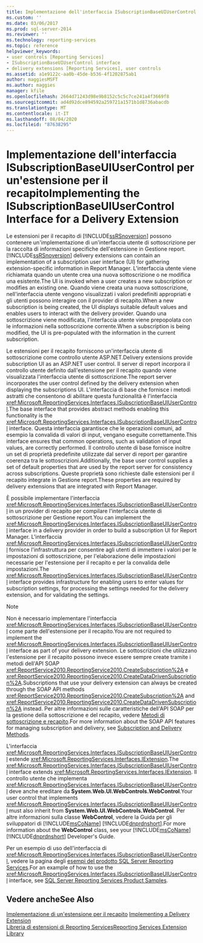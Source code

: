 ```yaml
---
title: Implementazione dell'interfaccia ISubscriptionBaseUIUserControl per un'estensione per il recapito | Microsoft Docs
ms.custom: ''
ms.date: 03/06/2017
ms.prod: sql-server-2014
ms.reviewer: ''
ms.technology: reporting-services
ms.topic: reference
helpviewer_keywords:
- user controls [Reporting Services]
- ISubscriptionBaseUIUserControl interface
- delivery extensions [Reporting Services], user controls
ms.assetid: a1e9122c-aa0b-45de-b536-4f1202875ab1
author: maggiesMSFT
ms.author: maggies
manager: kfile
ms.openlocfilehash: 2664d71243d98e9b8152c5c5c7ce241a4f3669f8
ms.sourcegitcommit: ad4d92dce894592a259721a1571b1d8736abacdb
ms.translationtype: MT
ms.contentlocale: it-IT
ms.lasthandoff: 08/04/2020
ms.locfileid: "87638295"
---
```

# <a name="implementing-the-isubscriptionbaseuiusercontrol-interface-for-a-delivery-extension"></a><span data-ttu-id="b9151-102">Implementazione dell'interfaccia ISubscriptionBaseUIUserControl per un'estensione per il recapito</span><span class="sxs-lookup"><span data-stu-id="b9151-102">Implementing the ISubscriptionBaseUIUserControl Interface for a Delivery Extension</span></span>
  <span data-ttu-id="b9151-103">Le estensioni per il recapito di [!INCLUDE[ssRSnoversion](../../../includes/ssrsnoversion-md.md)] possono contenere un'implementazione di un'interfaccia utente di sottoscrizione per la raccolta di informazioni specifiche dell'estensione in Gestione report.</span><span class="sxs-lookup"><span data-stu-id="b9151-103">[!INCLUDE[ssRSnoversion](../../../includes/ssrsnoversion-md.md)] delivery extensions can contain an implementation of a subscription user interface (UI) for gathering extension-specific information in Report Manager.</span></span> <span data-ttu-id="b9151-104">L'interfaccia utente viene richiamata quando un utente crea una nuova sottoscrizione o ne modifica una esistente.</span><span class="sxs-lookup"><span data-stu-id="b9151-104">The UI is invoked when a user creates a new subscription or modifies an existing one.</span></span> <span data-ttu-id="b9151-105">Quando viene creata una nuova sottoscrizione, nell'interfaccia utente vengono visualizzati i valori predefiniti appropriati e gli utenti possono interagire con il provider di recapito.</span><span class="sxs-lookup"><span data-stu-id="b9151-105">When a new subscription is being created, the UI displays suitable default values and enables users to interact with the delivery provider.</span></span> <span data-ttu-id="b9151-106">Quando una sottoscrizione viene modificata, l'interfaccia utente viene prepopolata con le informazioni nella sottoscrizione corrente.</span><span class="sxs-lookup"><span data-stu-id="b9151-106">When a subscription is being modified, the UI is pre-populated with the information in the current subscription.</span></span>  
  
 <span data-ttu-id="b9151-107">Le estensioni per il recapito forniscono un'interfaccia utente di sottoscrizione come controllo utente ASP.NET.</span><span class="sxs-lookup"><span data-stu-id="b9151-107">Delivery extensions provide subscription UI as an ASP.NET user control.</span></span> <span data-ttu-id="b9151-108">Il server di report incorpora il controllo utente definito dall'estensione per il recapito quando viene visualizzata l'interfaccia utente di sottoscrizione.</span><span class="sxs-lookup"><span data-stu-id="b9151-108">The report server incorporates the user control defined by the delivery extension when displaying the subscriptions UI.</span></span> <span data-ttu-id="b9151-109">L'interfaccia di base che fornisce i metodi astratti che consentono di abilitare questa funzionalità è l'interfaccia <xref:Microsoft.ReportingServices.Interfaces.ISubscriptionBaseUIUserControl>.</span><span class="sxs-lookup"><span data-stu-id="b9151-109">The base interface that provides abstract methods enabling this functionality is the <xref:Microsoft.ReportingServices.Interfaces.ISubscriptionBaseUIUserControl> interface.</span></span> <span data-ttu-id="b9151-110">Questa interfaccia garantisce che le operazioni comuni, ad esempio la convalida di valori di input, vengano eseguite correttamente.</span><span class="sxs-lookup"><span data-stu-id="b9151-110">This interface ensures that common operations, such as validation of input values, are correctly performed.</span></span> <span data-ttu-id="b9151-111">Il controllo utente di base fornisce inoltre un set di proprietà predefinite utilizzate dal server di report per garantire coerenza tra le sottoscrizioni.</span><span class="sxs-lookup"><span data-stu-id="b9151-111">Additionally, the base user control supplies a set of default properties that are used by the report server for consistency across subscriptions.</span></span> <span data-ttu-id="b9151-112">Queste proprietà sono richieste dalle estensioni per il recapito integrate in Gestione report.</span><span class="sxs-lookup"><span data-stu-id="b9151-112">These properties are required by delivery extensions that are integrated with Report Manager.</span></span>  
  
 <span data-ttu-id="b9151-113">È possibile implementare l'interfaccia <xref:Microsoft.ReportingServices.Interfaces.ISubscriptionBaseUIUserControl> in un provider di recapito per compilare l'interfaccia utente di sottoscrizione per Gestione report.</span><span class="sxs-lookup"><span data-stu-id="b9151-113">You can implement the <xref:Microsoft.ReportingServices.Interfaces.ISubscriptionBaseUIUserControl> interface in a delivery provider in order to build a subscription UI for Report Manager.</span></span> <span data-ttu-id="b9151-114">L'interfaccia <xref:Microsoft.ReportingServices.Interfaces.ISubscriptionBaseUIUserControl> fornisce l'infrastruttura per consentire agli utenti di immettere i valori per le impostazioni di sottoscrizione, per l'elaborazione delle impostazioni necessarie per l'estensione per il recapito e per la convalida delle impostazioni.</span><span class="sxs-lookup"><span data-stu-id="b9151-114">The <xref:Microsoft.ReportingServices.Interfaces.ISubscriptionBaseUIUserControl> interface provides infrastructure for enabling users to enter values for subscription settings, for processing the settings needed for the delivery extension, and for validating the settings.</span></span>  
  
> [!NOTE]  
>  <span data-ttu-id="b9151-115">Non è necessario implementare l'interfaccia <xref:Microsoft.ReportingServices.Interfaces.ISubscriptionBaseUIUserControl> come parte dell'estensione per il recapito.</span><span class="sxs-lookup"><span data-stu-id="b9151-115">You are not required to implement the <xref:Microsoft.ReportingServices.Interfaces.ISubscriptionBaseUIUserControl> interface as part of your delivery extension.</span></span> <span data-ttu-id="b9151-116">Le sottoscrizioni che utilizzano l'estensione per il recapito possono invece essere sempre create tramite i metodi dell'API SOAP <xref:ReportService2010.ReportingService2010.CreateSubscription%2A> e <xref:ReportService2010.ReportingService2010.CreateDataDrivenSubscription%2A>.</span><span class="sxs-lookup"><span data-stu-id="b9151-116">Subscriptions that use your delivery extension can always be created through the SOAP API methods <xref:ReportService2010.ReportingService2010.CreateSubscription%2A> and <xref:ReportService2010.ReportingService2010.CreateDataDrivenSubscription%2A> instead.</span></span> <span data-ttu-id="b9151-117">Per altre informazioni sulle caratteristiche dell'API SOAP per la gestione della sottoscrizione e del recapito, vedere [Metodi di sottoscrizione e recapito](../../report-server-web-service/methods/subscription-and-delivery-methods.md).</span><span class="sxs-lookup"><span data-stu-id="b9151-117">For more information about the SOAP API features for managing subscription and delivery, see [Subscription and Delivery Methods](../../report-server-web-service/methods/subscription-and-delivery-methods.md).</span></span>  
  
 <span data-ttu-id="b9151-118">L'interfaccia <xref:Microsoft.ReportingServices.Interfaces.ISubscriptionBaseUIUserControl> estende <xref:Microsoft.ReportingServices.Interfaces.IExtension>.</span><span class="sxs-lookup"><span data-stu-id="b9151-118">The <xref:Microsoft.ReportingServices.Interfaces.ISubscriptionBaseUIUserControl> interface extends <xref:Microsoft.ReportingServices.Interfaces.IExtension>.</span></span> <span data-ttu-id="b9151-119">Il controllo utente che implementa <xref:Microsoft.ReportingServices.Interfaces.ISubscriptionBaseUIUserControl> deve anche ereditare da **System.Web.UI.WebControls.WebControl**.</span><span class="sxs-lookup"><span data-stu-id="b9151-119">Your user control that implements <xref:Microsoft.ReportingServices.Interfaces.ISubscriptionBaseUIUserControl> must also inherit from **System.Web.UI.WebControls.WebControl**.</span></span> <span data-ttu-id="b9151-120">Per altre informazioni sulla classe **WebControl**, vedere la Guida per gli sviluppatori di [!INCLUDE[msCoName](../../../includes/msconame-md.md)] [!INCLUDE[dnprdnshort](../../../includes/dnprdnshort-md.md)].</span><span class="sxs-lookup"><span data-stu-id="b9151-120">For more information about the **WebControl** class, see your [!INCLUDE[msCoName](../../../includes/msconame-md.md)] [!INCLUDE[dnprdnshort](../../../includes/dnprdnshort-md.md)] Developer's Guide.</span></span>  
  
 <span data-ttu-id="b9151-121">Per un esempio di uso dell'interfaccia di <xref:Microsoft.ReportingServices.Interfaces.ISubscriptionBaseUIUserControl>, vedere la pagina degli [esempi del prodotto SQL Server Reporting Services](https://go.microsoft.com/fwlink/?LinkId=177889).</span><span class="sxs-lookup"><span data-stu-id="b9151-121">For an example of how to use the <xref:Microsoft.ReportingServices.Interfaces.ISubscriptionBaseUIUserControl> interface, see [SQL Server Reporting Services Product Samples](https://go.microsoft.com/fwlink/?LinkId=177889).</span></span>  
  
## <a name="see-also"></a><span data-ttu-id="b9151-122">Vedere anche</span><span class="sxs-lookup"><span data-stu-id="b9151-122">See Also</span></span>  
 <span data-ttu-id="b9151-123">[Implementazione di un'estensione per il recapito](implementing-a-delivery-extension.md) </span><span class="sxs-lookup"><span data-stu-id="b9151-123">[Implementing a Delivery Extension](implementing-a-delivery-extension.md) </span></span>  
 [<span data-ttu-id="b9151-124">Libreria di estensioni di Reporting Services</span><span class="sxs-lookup"><span data-stu-id="b9151-124">Reporting Services Extension Library</span></span>](../reporting-services-extension-library.md)  
  
  
